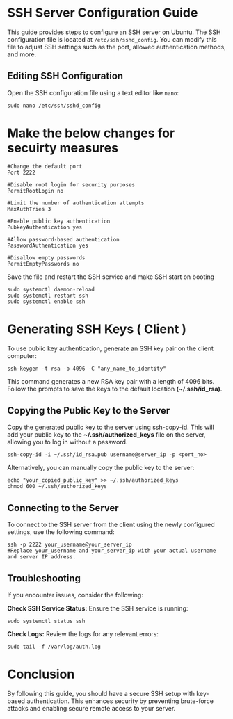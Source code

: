 # SSH Server Configuration Guide

This guide provides steps to configure an SSH server on Ubuntu. The SSH configuration file is located at `/etc/ssh/sshd_config`. You can modify this file to adjust SSH settings such as the port, allowed authentication methods, and more.

## Editing SSH Configuration

Open the SSH configuration file using a text editor like `nano`:

    sudo nano /etc/ssh/sshd_config

# Make the below changes for secuirty measures

```
#Change the default port
Port 2222

#Disable root login for security purposes
PermitRootLogin no

#Limit the number of authentication attempts
MaxAuthTries 3

#Enable public key authentication
PubkeyAuthentication yes

#Allow password-based authentication
PasswordAuthentication yes

#Disallow empty passwords
PermitEmptyPasswords no

```
Save the file and restart the SSH service and make SSH start on booting

```
sudo systemctl daemon-reload
sudo systemctl restart ssh
sudo systemctl enable ssh
```

# Generating SSH Keys ( Client )
To use public key authentication, generate an SSH key pair on the client computer:

```
ssh-keygen -t rsa -b 4096 -C "any_name_to_identity"
```
This command generates a new RSA key pair with a length of 4096 bits. Follow the prompts to save the keys to the default location **(~/.ssh/id_rsa)**.

## Copying the Public Key to the Server
Copy the generated public key to the server using ssh-copy-id. This will add your public key to the **~/.ssh/authorized_keys** file on the server, allowing you to log in without a password.

```
ssh-copy-id -i ~/.ssh/id_rsa.pub username@server_ip -p <port_no>
```
Alternatively, you can manually copy the public key to the server:
```
echo "your_copied_public_key" >> ~/.ssh/authorized_keys
chmod 600 ~/.ssh/authorized_keys
```

## Connecting to the Server
To connect to the SSH server from the client using the newly configured settings, use the following command:
```
ssh -p 2222 your_username@your_server_ip
#Replace your_username and your_server_ip with your actual username and server IP address.
```

## Troubleshooting
If you encounter issues, consider the following:

**Check SSH Service Status:** Ensure the SSH service is running:
```
sudo systemctl status ssh
```

**Check Logs:** Review the logs for any relevant errors:
```
sudo tail -f /var/log/auth.log
```

# Conclusion
By following this guide, you should have a secure SSH setup with key-based authentication. This enhances security by preventing brute-force attacks and enabling secure remote access to your server.





































